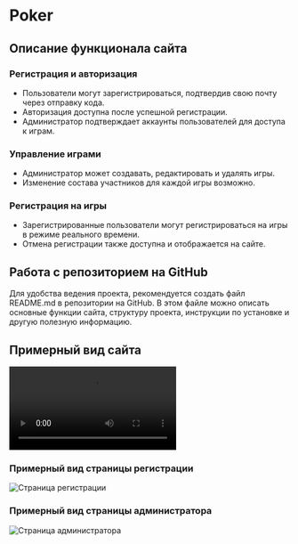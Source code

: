 # Poker

## Описание функционала сайта

### Регистрация и авторизация
- Пользователи могут зарегистрироваться, подтвердив свою почту через отправку кода.
- Авторизация доступна после успешной регистрации.
- Администратор подтверждает аккаунты пользователей для доступа к играм.

### Управление играми
- Администратор может создавать, редактировать и удалять игры.
- Изменение состава участников для каждой игры возможно.

### Регистрация на игры
- Зарегистрированные пользователи могут регистрироваться на игры в режиме реального времени.
- Отмена регистрации также доступна и отображается на сайте.

## Работа с репозиторием на GitHub

Для удобства ведения проекта, рекомендуется создать файл README.md в репозитории на GitHub. В этом файле можно описать основные функции сайта, структуру проекта, инструкции по установке и другую полезную информацию.

## Примерный вид сайта

![Примерный вид сайта](assets/pok1.mp4)

### Примерный вид страницы регистрации

![Страница регистрации](ссылка_на_изображение)

### Примерный вид страницы администратора

![Страница администратора](ссылка_на_изображение)
